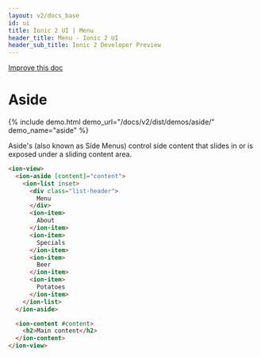 ```yaml
---
layout: v2/docs_base
id: ui
title: Ionic 2 UI | Menu
header_title: Menu - Ionic 2 UI
header_sub_title: Ionic 2 Developer Preview
---
```

<div class="improve-docs">
  <a href='https://github.com/driftyco/ionic-site/edit/ionic2/docs/v2/ui/menu/index.md'>
    Improve this doc
  </a>
</div>

<div class="docs-ui">

<h1 class="title">Aside</h1>

{% include demo.html demo_url="/docs/v2/dist/demos/aside/" demo_name="aside" %}

Aside's (also known as Side Menus) control side content that slides in or is exposed under a sliding content area.


```html
<ion-view>
  <ion-aside [content]="content">
    <ion-list inset>
      <div class="list-header">
        Menu
      </div>
      <ion-item>
        About
      </ion-item>
      <ion-item>
        Specials
      </ion-item>
      <ion-item>
        Beer
      </ion-item>
      <ion-item>
        Potatoes
      </ion-item>
    </ion-list>
  </ion-aside>

  <ion-content #content>
    <h2>Main content</h2>
  </ion-content>
</ion-view>
```

</div>
